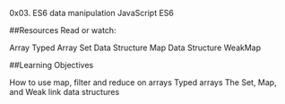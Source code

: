 0x03. ES6 data manipulation
JavaScript
ES6

##Resources
Read or watch:

Array
Typed Array
Set Data Structure
Map Data Structure
WeakMap

##Learning Objectives


How to use map, filter and reduce on arrays
Typed arrays
The Set, Map, and Weak link data structures

